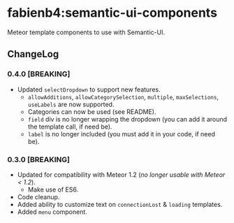 fabienb4:semantic-ui-components
=========================

Meteor template components to use with Semantic-UI.

## ChangeLog

### 0.4.0 [BREAKING]

- Updated `selectDropdown` to support new features.
  - `allowAdditions`, `allowCategorySelection`, `multiple`, `maxSelections`, `useLabels` are now supported.
  - Categories can now be used (see README).
  - `field` div is no longer wrapping the dropdown (you can add it around the template call, if need be).
  - `label` is no longer included (you must add it in your code, if need be).

### 0.3.0 [BREAKING]

- Updated for compatibility with Meteor 1.2 (_no longer usable with Meteor < 1.2_).
  - Make use of ES6.
- Code cleanup.
- Added ability to customize text on `connectionLost` & `loading` templates.
- Added `menu` component.
